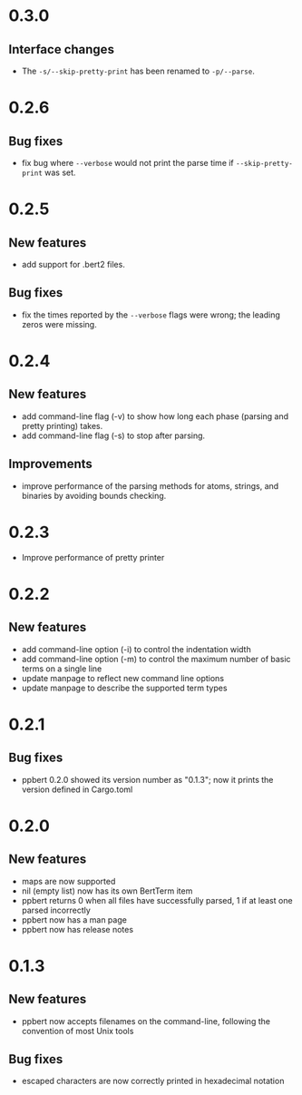 # 0.3.0

## Interface changes

- The `-s/--skip-pretty-print` has been renamed to `-p/--parse`.


# 0.2.6

## Bug fixes

- fix bug where `--verbose` would not print the parse time if
  `--skip-pretty-print` was set.


# 0.2.5

## New features

- add support for .bert2 files.

## Bug fixes

- fix the times reported by the `--verbose` flags were wrong; the
  leading zeros were missing.


# 0.2.4

## New features

- add command-line flag (-v) to show how long each phase
  (parsing and pretty printing) takes.
- add command-line flag (-s) to stop after parsing.

## Improvements

- improve performance of the parsing methods for atoms,
  strings, and binaries by avoiding bounds checking.


# 0.2.3

- Improve performance of pretty printer


# 0.2.2

## New features

- add command-line option (-i) to control the indentation width
- add command-line option (-m) to control the maximum number of
  basic terms on a single line
- update manpage to reflect new command line options
- update manpage to describe the supported term types


# 0.2.1

## Bug fixes

- ppbert 0.2.0 showed its version number as "0.1.3"; now it prints the
  version defined in Cargo.toml


# 0.2.0

## New features

- maps are now supported
- nil (empty list) now has its own BertTerm item
- ppbert returns 0 when all files have successfully parsed, 1 if at
  least one parsed incorrectly
- ppbert now has a man page
- ppbert now has release notes


# 0.1.3

## New features

- ppbert now accepts filenames on the command-line, following the
  convention of most Unix tools

## Bug fixes

- escaped characters are now correctly printed in hexadecimal notation
